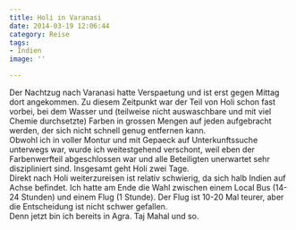 ```yaml
---
title: Holi in Varanasi
date: 2014-03-19 12:06:44
category: Reise
tags:
- Indien
image: ''

---
```


Der Nachtzug nach Varanasi hatte Verspaetung und ist erst gegen Mittag dort angekommen. Zu diesem Zeitpunkt war der Teil von Holi schon fast vorbei, bei dem Wasser und (teilweise nicht auswaschbare und mit viel Chemie durchsetzte) Farben in grossen Mengen auf jeden aufgebracht werden, der sich nicht schnell genug entfernen kann.  
Obwohl ich in voller Montur und mit Gepaeck auf Unterkunftssuche unterwegs war, wurde ich weitestgehend verschont, weil eben der Farbenwerfteil abgeschlossen war und alle Beteiligten unerwartet sehr diszipliniert sind. Insgesamt geht Holi zwei Tage.  
Direkt nach Holi weiterzureisen ist relativ schwierig, da sich halb Indien auf Achse befindet. Ich hatte am Ende die Wahl zwischen einem Local Bus (14-24 Stunden) und einem Flug (1 Stunde). Der Flug ist 10-20 Mal teurer, aber die Entscheidung ist nicht schwer gefallen.  
Denn jetzt bin ich bereits in Agra. Taj Mahal und so.
